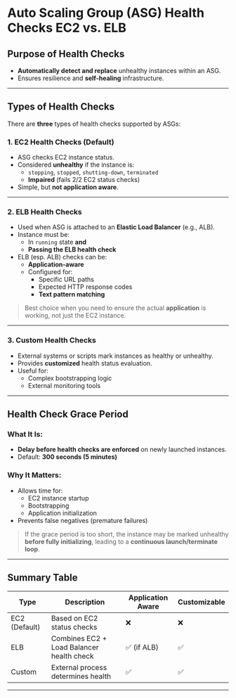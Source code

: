 # Auto Scaling Group (ASG) Health Checks EC2 vs. ELB

## Purpose of Health Checks

- **Automatically detect and replace** unhealthy instances within an ASG.
- Ensures resilience and **self-healing** infrastructure.

---

## Types of Health Checks

There are **three** types of health checks supported by ASGs:

### 1. **EC2 Health Checks** (Default)
- ASG checks EC2 instance status.
- Considered **unhealthy** if the instance is:
  - `stopping`, `stopped`, `shutting-down`, `terminated`
  - **Impaired** (fails 2/2 EC2 status checks)
- Simple, but **not application aware**.

---

### 2. **ELB Health Checks**
- Used when ASG is attached to an **Elastic Load Balancer** (e.g., ALB).
- Instance must be:
  - In `running` state **and**
  - **Passing the ELB health check**
- ELB (esp. ALB) checks can be:
  - **Application-aware**
  - Configured for:
    - Specific URL paths
    - Expected HTTP response codes
    - **Text pattern matching**

> Best choice when you need to ensure the actual **application** is working, not just the EC2 instance.

---

### 3. **Custom Health Checks**
- External systems or scripts mark instances as healthy or unhealthy.
- Provides **customized** health status evaluation.
- Useful for:
  - Complex bootstrapping logic
  - External monitoring tools

---

## Health Check Grace Period

### What It Is:
- **Delay before health checks are enforced** on newly launched instances.
- Default: **300 seconds (5 minutes)**

### Why It Matters:
- Allows time for:
  - EC2 instance startup
  - Bootstrapping
  - Application initialization
- Prevents false negatives (premature failures)
  
> If the grace period is too short, the instance may be marked unhealthy **before fully initializing**, leading to a **continuous launch/terminate loop**.

---

## Summary Table

| Type                | Description                                           | Application Aware | Customizable |
|---------------------|-------------------------------------------------------|--------------------|---------------|
| EC2 (Default)       | Based on EC2 status checks                            | ❌                 | ❌            |
| ELB                 | Combines EC2 + Load Balancer health check             | ✅ (if ALB)         | ✅            |
| Custom              | External process determines health                    | ✅                 | ✅            |

---
